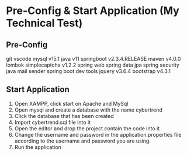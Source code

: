 # Pre-Config & Start Application (My Technical Test)
## Pre-Config
git
vscode
mysql v15.1
java v11
springboot v2.3.4.RELEASE
maven v4.0.0
lombok
simplecaptcha v1.2.2
spring web
spring data jpa
spring security
java mail sender
spring boot dev tools
jquery v3.6.4
bootstrap v4.3.1

## Start Application
1. Open XAMPP, click start on Apache and MySql
2. Open mysql and create a database with the name cybertrend
3. Click the database that has been created
4. Import cybertrend.sql file into it
5. Open the editor and drop the project contain the code into it
6. Change the username and password in the application.properties file according to the username and password you are using.
7. Run the application